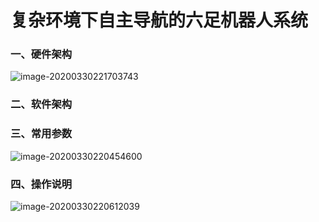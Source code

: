 # 复杂环境下自主导航的六足机器人系统

### 一、硬件架构

![image-20200330221703743](C:\Users\Baocheng\AppData\Roaming\Typora\typora-user-images\image-20200330221703743.png)

### 二、软件架构

### 三、常用参数

![image-20200330220454600](C:\Users\Baocheng\AppData\Roaming\Typora\typora-user-images\image-20200330220454600.png)

### 四、操作说明

![image-20200330220612039](C:\Users\Baocheng\AppData\Roaming\Typora\typora-user-images\image-20200330220612039.png)